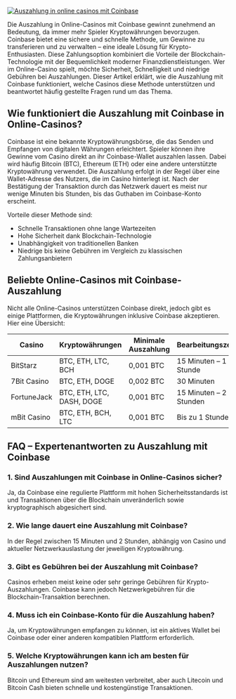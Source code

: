 [![Auszahlung in online casinos mit Coinbase](https://123-caf.pages.dev/gitsignup.png)](https://vrmoo.ru/Bt82HjjY)

<div>   <p>Die Auszahlung in Online-Casinos mit Coinbase gewinnt zunehmend an Bedeutung, da immer mehr Spieler Kryptowährungen bevorzugen. Coinbase bietet eine sichere und schnelle Methode, um Gewinne zu transferieren und zu verwalten – eine ideale Lösung für Krypto-Enthusiasten. Diese Zahlungsoption kombiniert die Vorteile der Blockchain-Technologie mit der Bequemlichkeit moderner Finanzdienstleistungen. Wer im Online-Casino spielt, möchte Sicherheit, Schnelligkeit und niedrige Gebühren bei Auszahlungen. Dieser Artikel erklärt, wie die Auszahlung mit Coinbase funktioniert, welche Casinos diese Methode unterstützen und beantwortet häufig gestellte Fragen rund um das Thema.</p>    <h2>Wie funktioniert die Auszahlung mit Coinbase in Online-Casinos?</h2>   <p>Coinbase ist eine bekannte Kryptowährungsbörse, die das Senden und Empfangen von digitalen Währungen erleichtert. Spieler können ihre Gewinne vom Casino direkt an ihr Coinbase-Wallet auszahlen lassen. Dabei wird häufig Bitcoin (BTC), Ethereum (ETH) oder eine andere unterstützte Kryptowährung verwendet. Die Auszahlung erfolgt in der Regel über eine Wallet-Adresse des Nutzers, die im Casino hinterlegt ist. Nach der Bestätigung der Transaktion durch das Netzwerk dauert es meist nur wenige Minuten bis Stunden, bis das Guthaben im Coinbase-Konto erscheint.</p>    <p>Vorteile dieser Methode sind:</p>   <ul>     <li>Schnelle Transaktionen ohne lange Wartezeiten</li>     <li>Hohe Sicherheit dank Blockchain-Technologie</li>     <li>Unabhängigkeit von traditionellen Banken</li>     <li>Niedrige bis keine Gebühren im Vergleich zu klassischen Zahlungsanbietern</li>   </ul>    <h2>Beliebte Online-Casinos mit Coinbase-Auszahlung</h2>   <p>Nicht alle Online-Casinos unterstützen Coinbase direkt, jedoch gibt es einige Plattformen, die Kryptowährungen inklusive Coinbase akzeptieren. Hier eine Übersicht:</p>    <table>     <thead>       <tr>         <th>Casino</th>         <th>Kryptowährungen</th>         <th>Minimale Auszahlung</th>         <th>Bearbeitungszeit</th>       </tr>     </thead>     <tbody>       <tr>         <td>BitStarz</td>         <td>BTC, ETH, LTC, BCH</td>         <td>0,001 BTC</td>         <td>15 Minuten – 1 Stunde</td>       </tr>       <tr>         <td>7Bit Casino</td>         <td>BTC, ETH, DOGE</td>         <td>0,002 BTC</td>         <td>30 Minuten</td>       </tr>       <tr>         <td>FortuneJack</td>         <td>BTC, ETH, LTC, DASH, DOGE</td>         <td>0,001 BTC</td>         <td>15 Minuten – 2 Stunden</td>       </tr>       <tr>         <td>mBit Casino</td>         <td>BTC, ETH, BCH, LTC</td>         <td>0,001 BTC</td>         <td>Bis zu 1 Stunde</td>       </tr>     </tbody>   </table>    <h2>FAQ – Expertenantworten zu Auszahlung mit Coinbase</h2>   <h3>1. Sind Auszahlungen mit Coinbase in Online-Casinos sicher?</h3>   <p>Ja, da Coinbase eine regulierte Plattform mit hohen Sicherheitsstandards ist und Transaktionen über die Blockchain unveränderlich sowie kryptographisch abgesichert sind.</p>    <h3>2. Wie lange dauert eine Auszahlung mit Coinbase?</h3>   <p>In der Regel zwischen 15 Minuten und 2 Stunden, abhängig von Casino und aktueller Netzwerkauslastung der jeweiligen Kryptowährung.</p>    <h3>3. Gibt es Gebühren bei der Auszahlung mit Coinbase?</h3>   <p>Casinos erheben meist keine oder sehr geringe Gebühren für Krypto-Auszahlungen. Coinbase kann jedoch Netzwerkgebühren für die Blockchain-Transaktion berechnen.</p>    <h3>4. Muss ich ein Coinbase-Konto für die Auszahlung haben?</h3>   <p>Ja, um Kryptowährungen empfangen zu können, ist ein aktives Wallet bei Coinbase oder einer anderen kompatiblen Plattform erforderlich.</p>    <h3>5. Welche Kryptowährungen kann ich am besten für Auszahlungen nutzen?</h3>   <p>Bitcoin und Ethereum sind am weitesten verbreitet, aber auch Litecoin und Bitcoin Cash bieten schnelle und kostengünstige Transaktionen.</p> </div>